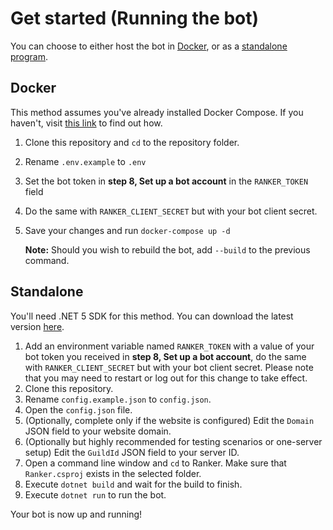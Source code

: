 # Get started (Running the bot)

You can choose to either host the bot in [Docker](#docker), or as a [standalone program](#standalone).

## Docker
This method assumes you've already installed Docker Compose. If you haven't, visit [this link](https://docs.docker.com/compose/install/#install-compose) to find out how.

1. Clone this repository and `cd` to the repository folder.
2. Rename `.env.example` to `.env`
3. Set the bot token in **step 8, Set up a bot account** in the `RANKER_TOKEN` field
4. Do the same with `RANKER_CLIENT_SECRET` but with your bot client secret.
5. Save your changes and run `docker-compose up -d`
   
   **Note:** Should you wish to rebuild the bot, add `--build` to the previous command.

## Standalone
You'll need .NET 5 SDK for this method. You can download the latest version [here](https://dotnet.microsoft.com/download/dotnet/5.0).

1. Add an environment variable named `RANKER_TOKEN` with a value of your bot token you received in **step 8, Set up a bot account**, do the same with `RANKER_CLIENT_SECRET` but with your bot client secret.
   Please note that you may need to restart or log out for this change to take effect.
2. Clone this repository.
3. Rename `config.example.json` to `config.json`.
4. Open the `config.json` file.
5. (Optionally, complete only if the website is configured) Edit the `Domain` JSON field to your website domain.
5. (Optionally but highly recommended for testing scenarios or one-server setup) Edit the `GuildId` JSON field to your server ID.
6. Open a command line window and `cd` to Ranker. Make sure that `Ranker.csproj` exists in the selected folder.
7. Execute `dotnet build` and wait for the build to finish.
8. Execute `dotnet run` to run the bot.

Your bot is now up and running!

